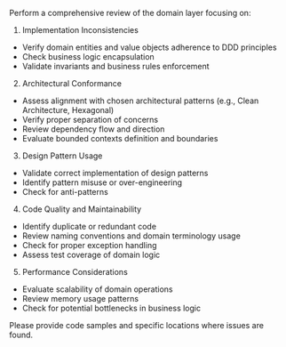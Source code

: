 Perform a comprehensive review of the domain layer focusing on:

1. Implementation Inconsistencies
- Verify domain entities and value objects adherence to DDD principles
- Check business logic encapsulation
- Validate invariants and business rules enforcement

2. Architectural Conformance
- Assess alignment with chosen architectural patterns (e.g., Clean Architecture, Hexagonal)
- Verify proper separation of concerns
- Review dependency flow and direction
- Evaluate bounded contexts definition and boundaries

3. Design Pattern Usage
- Validate correct implementation of design patterns
- Identify pattern misuse or over-engineering
- Check for anti-patterns

4. Code Quality and Maintainability
- Identify duplicate or redundant code
- Review naming conventions and domain terminology usage
- Check for proper exception handling
- Assess test coverage of domain logic

5. Performance Considerations
- Evaluate scalability of domain operations
- Review memory usage patterns
- Check for potential bottlenecks in business logic

Please provide code samples and specific locations where issues are found.